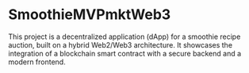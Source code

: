 # SmoothieMVPmktWeb3
This project is a decentralized application (dApp) for a smoothie recipe auction, built on a hybrid Web2/Web3 architecture. It showcases the integration of a blockchain smart contract with a secure backend and a modern frontend.
